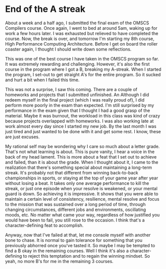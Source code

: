 # End of the A streak

About a week and a half ago, I submitted the final exam of the OMSCS Compilers course. Once again, I went to bed at around 5am, waking up for work a few hours later. I was exhausted but relieved to have completed the course. Now, the break is over, and tomorrow I'm starting my 8th course, High Performance Computing Architecture. Before I get on board the roller coaster again, I thought I should write down some reflections.

This was one of the best course I have taken in the OMSCS program so far. It was extremely rewarding and challenging. However, it's also the first course in the program where I got a B, breaking my A-streak. When I started the program, I set-out to get straight A's for the entire program. So it sucked and hurt a bit when I failed this time.

This was not a surprise, I saw this coming. There are a couple of homeworks and projects that I submitted unfinished. An Although I did redeem myself in the final project (which I was really proud of), I did perform more poorly in the exam than expected. I'm still surprised by  my performance in the exam given that I thought I had a good grasp of the material. Maybe it was burnout, the workload in this class was kind of crazy because projects overlapped with homeworks. I was also working late at work almost every day since I started my new job. By the last month I was just tired and just wanted to be done with it and get some rest. I know, these are just excuses.

My rational self may be wondering why I care so much about a letter grade. That's not what learning is about. This is pure vanity, I hear a voice in the back of my head lament. This is more about a feat that I set out to achieve and failed, than it is about the grade. When I thought about it, I came to the realization that there's something special about maintaining a long-term streak. It's probably not that different from winning back-to-back championships in sports, or staying at the top of your game year after year without losing a beat. It takes only one average performance to kill the streak, or just one episode when your resolve is weakened, or your mental guard is down. So achieving it is impressive. It shows that you were able to maintain a certain level of consistency, resilience, mental resolve and focus to the mission that was sustained over a long period of time, through changing circumstances, different jobs and environments, oscillating moods, etc. No matter what came your way, regardless of how justified you would have been to fail, you still rose to the occasion. I think that's a character-defining feat to accomplish.

Anyway, now that I've failed at that, let me console myself with another bone to chase. It is normal to gain tolerance for something that you previously abhorred once you've tasted it. So maybe I may be tempted to find a B okay in the remaining courses. Well I think it's also a character-defining to reject this temptation and to regain the winning mindset. So yeah, no more B's for me in the remaining 3 courses.
